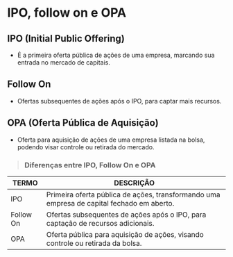 # IPO, follow on e OPA

## IPO (Initial Public Offering)
- É a primeira oferta pública de ações de uma empresa, marcando sua entrada no mercado de capitais.

## Follow On
- Ofertas subsequentes de ações após o IPO, para captar mais recursos.

## OPA (Oferta Pública de Aquisição)
- Oferta para aquisição de ações de uma empresa listada na bolsa, podendo visar controle ou retirada do mercado.

> ### Diferenças entre IPO, Follow On e OPA

| TERMO     | DESCRIÇÃO                                                                                 |
|-----------|-------------------------------------------------------------------------------------------|
| IPO       | Primeira oferta pública de ações, transformando uma empresa de capital fechado em aberto. |
| Follow On | Ofertas subsequentes de ações após o IPO, para captação de recursos adicionais.           |
| OPA       | Oferta pública para aquisição de ações, visando controle ou retirada da bolsa.            |
